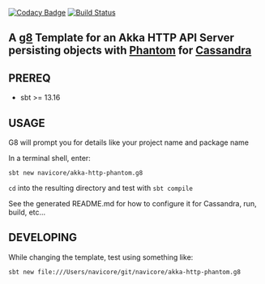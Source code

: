 [![Codacy Badge](https://api.codacy.com/project/badge/Grade/1bec982da37d4df0a375d183f2b97dd6)](https://www.codacy.com/app/navicore/akka-http-phantom.g8?utm_source=github.com&amp;utm_medium=referral&amp;utm_content=navicore/akka-http-phantom.g8&amp;utm_campaign=Badge_Grade)
[![Build Status](https://travis-ci.org/navicore/akka-http-phantom.g8.svg?branch=master)](https://travis-ci.org/navicore/akka-http-phantom.g8)

A [g8] Template for an Akka HTTP API Server persisting objects with [Phantom] for [Cassandra]
---

## PREREQ

  * sbt >= 13.16


## USAGE

G8 will prompt you for details like your project name and package name

In a terminal shell, enter:

```console
sbt new navicore/akka-http-phantom.g8 
```

`cd` into the resulting directory and test with `sbt compile`

See the generated README.md for how to configure it for Cassandra, run, build, etc...


## DEVELOPING

While changing the template, test using something like:

```console
sbt new file:///Users/navicore/git/navicore/akka-http-phantom.g8
```

[Phantom]: https://github.com/outworkers/phantom
[Cassandra]: http://cassandra.apache.org/
[g8]: http://www.foundweekends.org/giter8/
[g8 setup]: http://www.foundweekends.org/giter8/setup.html 

